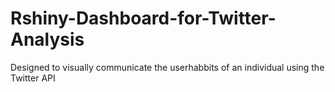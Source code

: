 # Rshiny-Dashboard-for-Twitter-Analysis
Designed to visually communicate the userhabbits of an individual using the Twitter API
